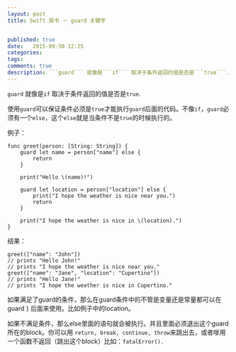 ```yaml
---
layout: post
title: Swift 简书 － guard 关键字


published: true
date:   2015-09-30 12:25
categories:
tags:
comments: true
description: ```guard``` 就像是```if``` 取决于条件返回的值是否是```true```.
---
```


```guard``` 就像是```if``` 取决于条件返回的值是否是```true```.

使用```guard```可以保证条件必须是```true```才能执行```guard```后面的代码。不像```if```，```guard```必须有一个```else```，这个```else```就是当条件不是```true```的时候执行的。

例子：

```
func greet(person: [String: String]) {
    guard let name = person["name"] else {
        return
    }
    
    print("Hello \(name)!")
    
    guard let location = person["location"] else {
        print("I hope the weather is nice near you.")
        return
    }
    
    print("I hope the weather is nice in \(location).")
}
```
 
 结果：
 
```
greet(["name": "John"])
// prints "Hello John!"
// prints "I hope the weather is nice near you."
greet(["name": "Jane", "location": "Cupertino"])
// prints "Hello Jane!"
// prints "I hope the weather is nice in Cupertino."
```

如果满足了guard的条件，那么在guard条件中的不管是变量还是常量都可以在guard } 后面来使用。比如例子中的location。

如果不满足条件，那么else里面的语句就会被执行。并且里面必须退出这个guard所在的block。你可以用 ```return, break, continue, throw```来跳出去，或者嗲用一个函数不返回（跳出这个block）比如：```fatalError().```


